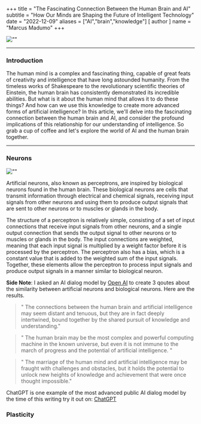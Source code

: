+++
title = "The Fascinating Connection Between the Human Brain and AI"
subtitle = "How Our Minds are Shaping the Future of Intelligent Technology"
date = "2022-12-09"
aliases = ["AI","brain","knowledge"]
[ author ]
  name = "Marcus Madumo"
+++

![""](/images/brainai.jpg)


_______________________________________


### Introduction

The human mind is a complex and fascinating thing, capable of great feats of creativity and intelligence that have long astounded humanity. From the timeless works of Shakespeare to the revolutionary scientific theories of Einstein, the human brain has consistently demonstrated its incredible abilities. But what is it about the human mind that allows it to do these things? And how can we use this knowledge to create more advanced forms of artificial intelligence? In this article, we'll delve into the fascinating connection between the human brain and AI, and consider the profound implications of this relationship for our understanding of intelligence. So grab a cup of coffee and let's explore the world of AI and the human brain together.
___

### Neurons

![""](/images/neuron.png)

Artificial neurons, also known as perceptrons, are inspired by biological neurons found in the human brain. These biological neurons are cells that transmit information through electrical and chemical signals, receiving input signals from other neurons and using them to produce output signals that are sent to other neurons or to muscles or glands in the body.

The structure of a perceptron is relatively simple, consisting of a set of input connections that receive input signals from other neurons, and a single output connection that sends the output signal to other neurons or to muscles or glands in the body. The input connections are weighted, meaning that each input signal is multiplied by a weight factor before it is processed by the perceptron. The perceptron also has a bias, which is a constant value that is added to the weighted sum of the input signals. Together, these elements allow the perceptron to process input signals and produce output signals in a manner similar to biological neuron.

**Side Note**: I asked an AI dialog model by [Open AI](https://open.ai) to create 3 qoutes about the similarity between artificial neurons and biological neurons. Here are the results.

> " The connections between the human brain and artificial intelligence may seem distant and tenuous, but they are in fact deeply intertwined, bound together by the shared pursuit of knowledge and understanding." 


> " The human brain may be the most complex and powerful computing machine in the known universe, but even it is not immune to the march of progress and the potential of artificial intelligence. "


> " The marriage of the human mind and artificial intelligence may be fraught with challenges and obstacles, but it holds the potential to unlock new heights of knowledge and achievement that were once thought impossible."

ChatGPT is one example of the most advanced public AI dialog model by the time of this writing try it out on: [ChatGPT](https://chat.openai.com/chat)


### Plasticity

